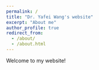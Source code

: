 ```yaml
---
permalink: /
title: "Dr. Yafei Wang's website"
excerpt: "About me"
author_profile: true
redirect_from: 
  - /about/
  - /about.html
---
```


Welcome to my website!
